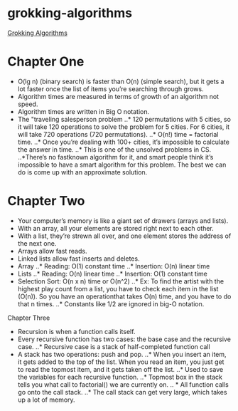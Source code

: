 # grokking-algorithms
[Grokking Algorithms](https://www.manning.com/books/grokking-algorithms)

# Chapter One

* O(lg n) (binary search) is faster than O(n) (simple search), but it gets a lot faster once the list of items you’re searching through grows.
* Algorithm times are measured in terms of growth of an algorithm not speed.
* Algorithm times are written in Big O notation.
* The "traveling salesperson problem
..* 120 permutations with 5 cities, so it will take 120 operations to solve the problem for 5 cities. For 6 cities, it will take 720 operations (720 permutations).
..* O(n!) time = factorial time.
..* Once you’re dealing with 100+ cities, it’s impossible to calculate the answer in time.
..* This is one of the unsolved problems in CS.
..*There’s no fastknown algorithm for it, and smart people think it’s impossible to have a smart algorithm for this problem. The best we can do is come up with an approximate solution.

# Chapter Two
* Your computer’s memory is like a giant set of drawers (arrays and lists).
* With an array, all your elements are stored right next to each other.
* With a list, they’re strewn all over, and one element stores the address of the next one.
* Arrays allow fast reads.
* Linked lists allow fast inserts and deletes.
* Array
..* Reading: O(1) constant time
..* Insertion: O(n) linear time
* Lists
..* Reading: O(n) linear time
..* Insertion: O(1) constant time
* Selection Sort: O(n x n) time or O(n^2)
..* Ex: To find the artist with the highest play count from a list, you have to check each item in the list (O(n)). So you have an operationthat takes O(n) time, and you have to do that n times.
..* Constants like 1/2 are ignored in big-O notation.

Chapter Three
* Recursion is when a function calls itself.
* Every recursive function has two cases: the base case and the recursive case.
..* Recursive case is a stack of half-completed function call
* A stack has two operations: push and pop.
..* When you insert an item, it gets added to the top of the list. When you read an item, you just get to read the topmost item, and it gets taken off the list.
..* Used to save the variables for each recursive function.
..* Topmost box in the stack tells you what call to factorial() we are currently on.
.. * All function calls go onto the call stack.
..* The call stack can get very large, which takes up a lot of memory.
